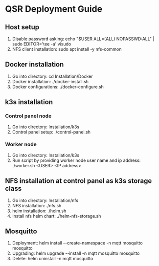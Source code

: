 # QSR Deployment Guide

## Host setup
1. Disable password asking: echo "$USER ALL=(ALL) NOPASSWD:ALL" | sudo EDITOR='tee -a' visudo
1. NFS client installation: sudo apt install -y nfs-common

## Docker installation
1. Go into directory: cd Installation/Docker
1. Docker installation: ./docker-install.sh
1. Docker configurations: ./docker-configure.sh

## k3s installation
### Control panel node
1. Go into directory: Installation/k3s
1. Control panel setup: ./control-panel.sh
### Worker node
1. Go into directory: Installation/k3s
1. Run script by providing worker node user name and ip address: ./worker.sh \<USER\> \<IP address\>

## NFS installation at control panel as k3s storage class
1. Go into directory: Installation/nfs
1. NFS installation: ./nfs.sh
1. helm installation: ./helm.sh
1. Install nfs helm chart: ./helm-nfs-storage.sh

## Mosquitto
1. Deployment: helm install --create-namespace -n mqtt mosquitto mosquitto
1. Upgrading: helm upgrade --install -n mqtt mosquitto mosquitto
1. Delete: helm uninstall -n mqtt mosquitto
